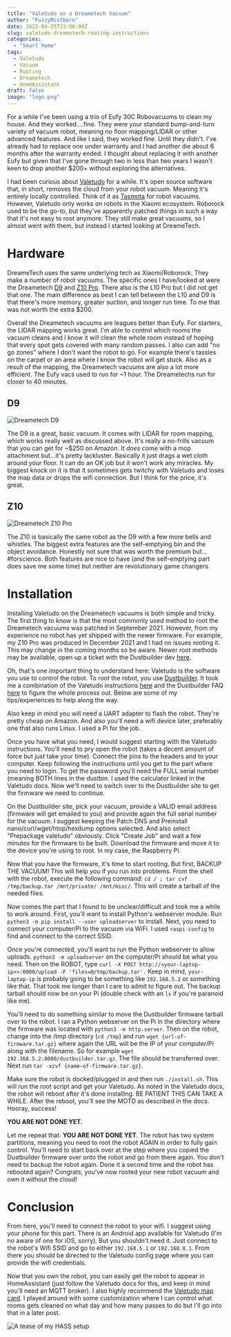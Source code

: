 ```yaml
---
title: "Valetudo on a Dreametech Vacuum"
author: "FuzzyMistborn"
date: 2022-04-25T23:00:00Z
slug: valetudo-dreametech-rooting-instructions
categories:
  - "Smart Home"
tags:
  - Valetudo
  - Vacuum
  - Rooting
  - Dreametech
  - HomeAssistant
draft: false
image: "logo.png"
---
```


For a while I've been using a trio of Eufy 30C Robovacuums to clean my house.  And they worked....fine.  They were your standard bump-and-turn variety of vacuum robot, meaning no floor mapping/LIDAR or other advanced features.  And like I said, they worked fine.  Until they didn't.  I've already had to replace one under warranty and I had another die about 6 months after the warranty ended.  I thought about replacing it with another Eufy but given that I've gone through two in less than two years I wasn't keen to drop another $200+ without exploring the alternatives.

I had been curious about [Valetudo](valetudo.cloud/) for a while.  It's open source software that, in short, removes the cloud from your robot vacuum.  Meaning it's entirely locally controlled.  Think of it as [Tasmota](https://tasmota.github.io/docs/) for robot vacuums.  However, Valetudo only works on robots in the Xiaomi ecosystem.  Roborock used to be the go-to, but they've apparently patched things in such a way that it's not easy to root anymore.  They still make great vacuums, so I almost went with them, but instead I started looking at DreameTech.

# Hardware

DreameTech uses the same underlying tech as Xiaomi/Roborock.  They make a number of robot vacuums.  The specific ones I have/looked at were the Dreametech [D9](https://www.amazon.com/gp/product/B08HKYVRTG?psc=1) and [Z10 Pro](https://www.amazon.com/gp/product/B09997J3W6?psc=1).  There also is the L10 Pro but I did not get that one.  The main difference as best I can tell between the L10 and D9 is that there's more memory, greater suction, and longer run time.  To me that was not worth the extra $200.  

Overall the Dreametech vacuums are leagues better than Eufy.  For starters, the LIDAR mapping works great.  I'm able to control which rooms the vacuum cleans and I know it will clean the whole room instead of hoping that every spot gets covered with many random passes.  I also can add "no go zones" where I don't want the robot to go.  For example there's tassles on the carpet or an area where I know the robot will get stuck.  Also as a result of the mapping, the Dreametech vacuums are also a lot more efficient.  The Eufy vacs used to run for ~1 hour.  The Dreametechs run for closer to 40 minutes.

## D9
![Dreametech D9](D9.jpg)

The D9 is a great, basic vacuum.  It comes with LIDAR for room mapping, which works really well as discussed above.  It's really a no-frills vacuum that you can get for ~$250 on Amazon.  It *does* come with a mop attachment but...it's pretty lackluster.  Basically it just drags a wet cloth around your floor.  It can do an OK job but it won't work any miracles.  My biggest knock on it is that it sometimes gets twitchy with Valetudo and loses the map data or drops the wifi connection.  But I think for the price, it's great.

## Z10
![Dreametech Z10 Pro](Z10.jpg)

The Z10 is basically the same robot as the D9 with a few more bells and whistles.  The biggest extra features are the self-emptying bin and the object avoidance.  Honestly not sure that was worth the premium but... #forscience.  Both features are nice to have (and the self-emptying part does save me some time) but neither are revolutionary game changers.

# Installation
Installing Valetudo on the Dreametech vacuums is both simple and tricky.  The first thing to know is that the most commonly used method to root the Dreametech vacuums was patched in September 2021.  However, from my experience no robot has yet shipped with the newer firmware.  For example, my Z10 Pro was produced in December 2021 and I had no issues rooting it.  This may change in the coming months so be aware.  Newer root methods may be available, open up a ticket with the Dustbuilder dev [here](https://vaers.dontvacuum.me/otrs/customer.pl).

Oh, that's one important thing to understand here: Valetudo is the software you use to control the robot.  To root the robot, you use [Dustbuilder](https://builder.dontvacuum.me/).  It took me a combination of the Valetudo instructions [here](https://valetudo.cloud/pages/general/rooting-instructions.html) and the Dustbuilder FAQ [here](https://builder.dontvacuum.me/dreame/faq.txt) to figure the whole process out.  Below are some of my tips/experiences to help along the way.

Also keep in mind you will need a UART adapter to flash the robot.  They're pretty cheap on Amazon.  And also you'll need a wifi device later, preferably one that also runs Linux.  I used a Pi for the job.

Once you have what you need, I would suggest starting with the Valetudo instructions.  You'll need to pry open the robot (takes a decent amount of force but just take your time).  Connect the pins to the headers and to your computer.  Keep following the instructions until you get to the part where you need to login.  To get the password you'll need the FULL serial number (meaning BOTH lines in the dustbin.  I used the calculator linked in the Valetudo docs.  Now we'll need to switch over to the Dustbuilder site to get the firmware we need to continue.

On the Dustbuilder site, pick your vacuum, provide a VALID email address (firmware will get emailed to you) and provide again the full serial number for the vacuum.  I suggest keeping the Patch DNS and Preinstall nano/curl/wget/htop/hexdump options selected.  And also select "Prepackage valetudo" obviously.  Click "Create Job" and wait a few minutes for the firmware to be built.  Download the firmware and move it to the device you're using to root.  In my case, the Raspberry Pi.

Now that you have the firmware, it's time to start rooting.  But first, BACKUP THE VACUUM!  This will help you if you run into problems.  From the shell with the robot, execute the following command: `cd / ; tar cvf /tmp/backup.tar /mnt/private/ /mnt/misc/`.  This will create a tarball of the needed files.

Now comes the part that I found to be unclear/difficult and took me a while to work around.  First, you'll want to install Python's webserver module.  Run `python3 -m pip install --user uploadserver` to install.  Next, you need to connect your computer/Pi to the vacuum via WiFi.  I used `raspi-config` to find and connect to the correct SSID.

Once you're connected, you'll want to run the Python webserver to allow uploads.  `python3 -m uploadserver` on the computer/Pi should be what you need.  Then on the ROBOT, type `curl -X POST http://<your-laptop-ip>>:8000/upload -F 'files=@/tmp/backup.tar'.`  Keep in mind, `your-laptop-ip` is probably going to be something like `192.168.5.2` or something like that.  That took me longer than I care to admit to figure out.  The backup tarball should now be on your Pi (double check with an `ls` if you're paranoid like me).

You'll need to do something similar to move the Dustbuilder firmware tarball over to the robot.  I ran a Python webserver on the Pi in the directory where the firmware was located with `python3 -m http.server`.  Then on the robot, change into the /tmp directory (`cd /tmp`) and run `wget {url-of-firmware.tar.gz}` where again the URL will be the IP of your computer/Pi along with the filename.  So for example `wget 192.168.5.2:8000/dustbuilder.tar.gz`.  The file should be transferred over.  Next run `tar -xzvf {name-of-firmware.tar.gz}`.

Make sure the robot is docked/plugged in and then run `./install.sh`.  This will run the root script and get your Valetudo.  As noted in the Valetudo docs, the robot will reboot after it's done installing.  BE PATIENT THIS CAN TAKE A WHILE.  After the reboot, you'll see the MOTD as described in the docs.  Hooray, success!

**YOU ARE NOT DONE YET.**

Let me repeat that:  **YOU ARE NOT DONE YET**.  The robot has two system partitions, meaning you need to root the robot AGAIN in order to fully gain control.  You'll need to start back over at the step where you copied the Dustbuilder firmware over onto the robot and go from there again.  You don't need to backup the robot again.  Done it a second time and the robot has rebooted again?  Congrats, you've now rooted your new robot vacuum and own it without the cloud!

# Conclusion
From here, you'll need to connect the robot to your wifi.  I suggest using your phone for this part.  There is an Android app available for Valetudo (I'm no aware of one for iOS, sorry).  But you shouldn't need it.  Just connect to the robot's Wifi SSID and go to either `192.168.5.1` or `192.168.8.1`.  From there you should be directed to the Valetudo config page where you can provide the wifi credentials.

Now that you own the robot, you can easily get the robot to appear in HomeAssistant (just follow the Valetudo docs for this, and keep in mind you'll need an MQTT broker).  I also highly recommend the [Valetudo map card](https://github.com/TheLastProject/lovelace-valetudo-map-card).  I played around with some customization where I can control what rooms gets cleaned on what day and how many passes to do but I'll go into that in a later post.

![A tease of my HASS setup](Valetudo.png)